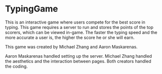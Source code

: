 # TypingGame
This is an interactive game where users compete for the best score in typing. This game requires a server to run and stores the points of the top scorers, which can be viewed in-game. The faster the typing speed and the more accurate a user is, the higher the score he or she will earn.



This game was created by Michael Zhang and Aaron Maskarenas.

Aaron Maskarenas handled setting up the server. Michael Zhang handled the aesthetics and the interaction between pages. Both creators handled the coding.
